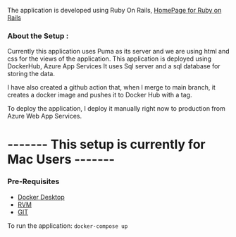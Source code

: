 The application is developed using Ruby On Rails, [HomePage for Ruby on Rails](https://rubyonrails.org/)

### About the Setup :


Currently this application uses Puma as its server and we are using html and css for the views of the application.
This application is deployed using DockerHub, Azure App Services
It uses Sql server and a sql database for storing the data.

I have also created a github action that, when I merge to main branch, it creates a docker image and pushes it to Docker Hub with a tag. 

To deploy the application, I deploy it manually right now to production from Azure Web App Services.

# ------- This setup is currently for Mac Users -------

### Pre-Requisites
- [Docker Desktop](https://www.docker.com/products/docker-desktop/)
- [RVM](https://nrogap.medium.com/install-rvm-in-macos-step-by-step-d3b3c236953b)
- [GIT](https://formulae.brew.sh/formula/git)

To run the application: 
`docker-compose up`

